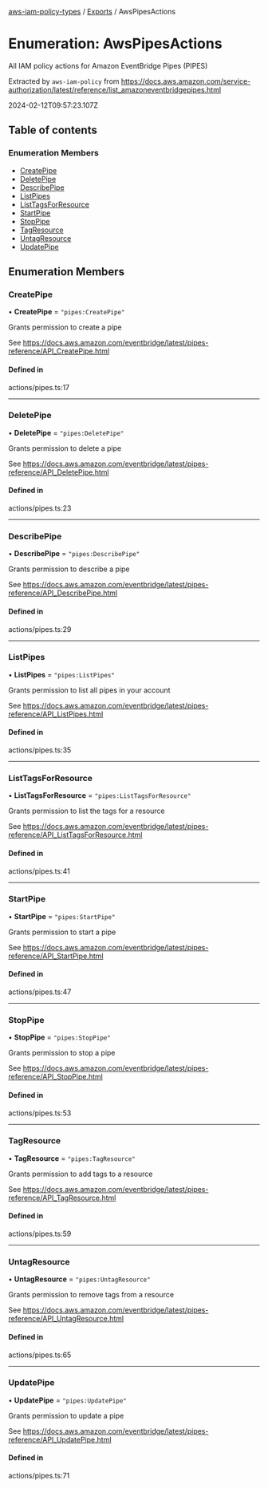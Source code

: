 [aws-iam-policy-types](../README.md) / [Exports](../modules.md) / AwsPipesActions

# Enumeration: AwsPipesActions

All IAM policy actions for Amazon EventBridge Pipes (PIPES)

Extracted by `aws-iam-policy` from
https://docs.aws.amazon.com/service-authorization/latest/reference/list_amazoneventbridgepipes.html

2024-02-12T09:57:23.107Z

## Table of contents

### Enumeration Members

- [CreatePipe](AwsPipesActions.md#createpipe)
- [DeletePipe](AwsPipesActions.md#deletepipe)
- [DescribePipe](AwsPipesActions.md#describepipe)
- [ListPipes](AwsPipesActions.md#listpipes)
- [ListTagsForResource](AwsPipesActions.md#listtagsforresource)
- [StartPipe](AwsPipesActions.md#startpipe)
- [StopPipe](AwsPipesActions.md#stoppipe)
- [TagResource](AwsPipesActions.md#tagresource)
- [UntagResource](AwsPipesActions.md#untagresource)
- [UpdatePipe](AwsPipesActions.md#updatepipe)

## Enumeration Members

### CreatePipe

• **CreatePipe** = ``"pipes:CreatePipe"``

Grants permission to create a pipe

See https://docs.aws.amazon.com/eventbridge/latest/pipes-reference/API_CreatePipe.html

#### Defined in

actions/pipes.ts:17

___

### DeletePipe

• **DeletePipe** = ``"pipes:DeletePipe"``

Grants permission to delete a pipe

See https://docs.aws.amazon.com/eventbridge/latest/pipes-reference/API_DeletePipe.html

#### Defined in

actions/pipes.ts:23

___

### DescribePipe

• **DescribePipe** = ``"pipes:DescribePipe"``

Grants permission to describe a pipe

See https://docs.aws.amazon.com/eventbridge/latest/pipes-reference/API_DescribePipe.html

#### Defined in

actions/pipes.ts:29

___

### ListPipes

• **ListPipes** = ``"pipes:ListPipes"``

Grants permission to list all pipes in your account

See https://docs.aws.amazon.com/eventbridge/latest/pipes-reference/API_ListPipes.html

#### Defined in

actions/pipes.ts:35

___

### ListTagsForResource

• **ListTagsForResource** = ``"pipes:ListTagsForResource"``

Grants permission to list the tags for a resource

See https://docs.aws.amazon.com/eventbridge/latest/pipes-reference/API_ListTagsForResource.html

#### Defined in

actions/pipes.ts:41

___

### StartPipe

• **StartPipe** = ``"pipes:StartPipe"``

Grants permission to start a pipe

See https://docs.aws.amazon.com/eventbridge/latest/pipes-reference/API_StartPipe.html

#### Defined in

actions/pipes.ts:47

___

### StopPipe

• **StopPipe** = ``"pipes:StopPipe"``

Grants permission to stop a pipe

See https://docs.aws.amazon.com/eventbridge/latest/pipes-reference/API_StopPipe.html

#### Defined in

actions/pipes.ts:53

___

### TagResource

• **TagResource** = ``"pipes:TagResource"``

Grants permission to add tags to a resource

See https://docs.aws.amazon.com/eventbridge/latest/pipes-reference/API_TagResource.html

#### Defined in

actions/pipes.ts:59

___

### UntagResource

• **UntagResource** = ``"pipes:UntagResource"``

Grants permission to remove tags from a resource

See https://docs.aws.amazon.com/eventbridge/latest/pipes-reference/API_UntagResource.html

#### Defined in

actions/pipes.ts:65

___

### UpdatePipe

• **UpdatePipe** = ``"pipes:UpdatePipe"``

Grants permission to update a pipe

See https://docs.aws.amazon.com/eventbridge/latest/pipes-reference/API_UpdatePipe.html

#### Defined in

actions/pipes.ts:71
